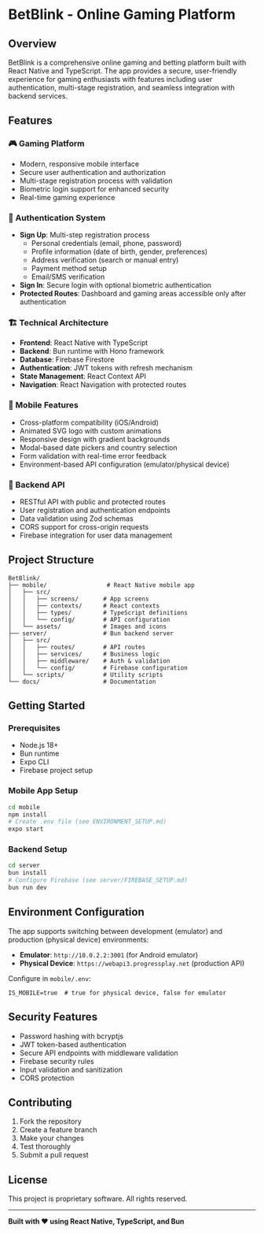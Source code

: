 # BetBlink - Online Gaming Platform

## Overview
BetBlink is a comprehensive online gaming and betting platform built with React Native and TypeScript. The app provides a secure, user-friendly experience for gaming enthusiasts with features including user authentication, multi-stage registration, and seamless integration with backend services.

## Features

### 🎮 Gaming Platform
- Modern, responsive mobile interface
- Secure user authentication and authorization
- Multi-stage registration process with validation
- Biometric login support for enhanced security
- Real-time gaming experience

### 🔐 Authentication System
- **Sign Up**: Multi-step registration process
  - Personal credentials (email, phone, password)
  - Profile information (date of birth, gender, preferences)
  - Address verification (search or manual entry)
  - Payment method setup
  - Email/SMS verification
- **Sign In**: Secure login with optional biometric authentication
- **Protected Routes**: Dashboard and gaming areas accessible only after authentication

### 🏗️ Technical Architecture
- **Frontend**: React Native with TypeScript
- **Backend**: Bun runtime with Hono framework
- **Database**: Firebase Firestore
- **Authentication**: JWT tokens with refresh mechanism
- **State Management**: React Context API
- **Navigation**: React Navigation with protected routes

### 📱 Mobile Features
- Cross-platform compatibility (iOS/Android)
- Animated SVG logo with custom animations
- Responsive design with gradient backgrounds
- Modal-based date pickers and country selection
- Form validation with real-time error feedback
- Environment-based API configuration (emulator/physical device)

### 🚀 Backend API
- RESTful API with public and protected routes
- User registration and authentication endpoints
- Data validation using Zod schemas
- CORS support for cross-origin requests
- Firebase integration for user data management

## Project Structure

```
BetBlink/
├── mobile/                 # React Native mobile app
│   ├── src/
│   │   ├── screens/       # App screens
│   │   ├── contexts/      # React contexts
│   │   ├── types/         # TypeScript definitions
│   │   └── config/        # API configuration
│   └── assets/            # Images and icons
├── server/                # Bun backend server
│   ├── src/
│   │   ├── routes/        # API routes
│   │   ├── services/      # Business logic
│   │   ├── middleware/    # Auth & validation
│   │   └── config/        # Firebase configuration
│   └── scripts/           # Utility scripts
└── docs/                  # Documentation
```

## Getting Started

### Prerequisites
- Node.js 18+
- Bun runtime
- Expo CLI
- Firebase project setup

### Mobile App Setup
```bash
cd mobile
npm install
# Create .env file (see ENVIRONMENT_SETUP.md)
expo start
```

### Backend Setup
```bash
cd server
bun install
# Configure Firebase (see server/FIREBASE_SETUP.md)
bun run dev
```

## Environment Configuration

The app supports switching between development (emulator) and production (physical device) environments:

- **Emulator**: `http://10.0.2.2:3001` (for Android emulator)
- **Physical Device**: `https://webapi3.progressplay.net` (production API)

Configure in `mobile/.env`:
```env
IS_MOBILE=true  # true for physical device, false for emulator
```

## Security Features

- Password hashing with bcryptjs
- JWT token-based authentication
- Secure API endpoints with middleware validation
- Firebase security rules
- Input validation and sanitization
- CORS protection

## Contributing

1. Fork the repository
2. Create a feature branch
3. Make your changes
4. Test thoroughly
5. Submit a pull request

## License

This project is proprietary software. All rights reserved.

---

**Built with ❤️ using React Native, TypeScript, and Bun**